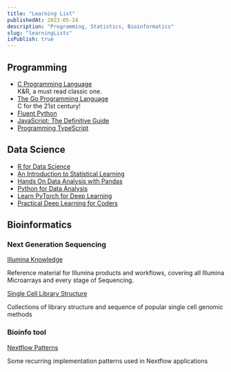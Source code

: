 ```yaml
---
title: "Learning List"
publishedAt: 2023-05-24
description: "Programming, Statistics, Bioinformatics"
slug: "learningLists"
isPublish: true
---
```


## Programming

- [C Programming Language](https://s3-us-west-2.amazonaws.com/belllabs-microsite-dritchie/cbook/index.html) \
  K&R, a must read classic one.
- [The Go Programming Language](https://www.gopl.io/) \
   C for the 21st century!
- [Fluent Python](https://www.fluentpython.com/)
- [JavaScript: The Definitive Guide](https://davidflanagan.com/)
- [Programming TypeScript](https://www.oreilly.com/library/view/programming-typescript/9781492037644/)

## Data Science

- [R for Data Science](https://r4ds.had.co.nz/)
- [An Introduction to Statistical Learning](https://www.statlearning.com/)
- [Hands On Data Analysis with Pandas](https://github.com/stefmolin/Hands-On-Data-Analysis-with-Pandas-2nd-edition)
- [Python for Data Analysis](https://wesmckinney.com/book/)
- [Learn PyTorch for Deep Learning](https://www.learnpytorch.io/)
- [Practical Deep Learning for Coders](https://course.fast.ai/Resources/book.html)

## Bioinformatics

### Next Generation Sequencing

[Illumina Knowledge](https://knowledge.illumina.com/)

Reference material for Illumina products and workflows, covering all Illumina Microarrays and every stage of Sequencing.

[Single Cell Library Structure](https://github.com/Teichlab/scg_lib_structs)

Collections of library structure and sequence of popular single cell genomic methods

### Bioinfo tool

[Nextflow Patterns](https://nextflow-io.github.io/patterns/)

Some recurring implementation patterns used in Nextflow applications
